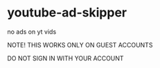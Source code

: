 # youtube-ad-skipper
no ads on yt vids 

NOTE! THIS WORKS ONLY ON GUEST ACCOUNTS

DO NOT SIGN IN WITH YOUR ACCOUNT 
